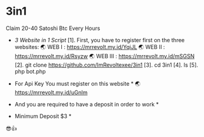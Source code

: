 # 3in1
Claim 20-40 Satoshi Btc Every Hours
* *3 Website in 1 Script*
[1]. First, you have to register first on the three websites:
     🌏 WEB I    : https://mrrevolt.my.id/YqiJL
     🌏 WEB II   : https://mrrevolt.my.id/Rsyzw
     🌏 WEB III  : https://mrrevolt.my.id/mSGSN
[2]. git clone https://github.com/ImRevoltexee/3in1
[3]. cd 3in1
[4]. ls
[5]. php bot.php

* For Api Key You must register on this website *
     🌏 https://mrrevolt.my.id/uGnlm
* And you are required to have a deposit in order to work *
* Minimum Deposit $3 *

😎👍
